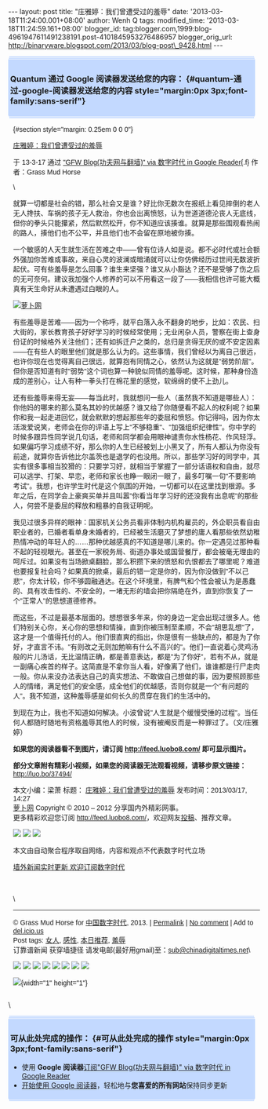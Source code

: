 --- layout: post title: "庄雅婷：我们曾遭受过的羞辱" date:
'2013-03-18T11:24:00.001+08:00' author: Wenh Q tags: modified\_time:
'2013-03-18T11:24:59.161+08:00' blogger\_id:
tag:blogger.com,1999:blog-4961947611491238191.post-4101845953276486957
blogger\_orig\_url:
http://binaryware.blogspot.com/2013/03/blog-post\_9428.html ---
<div
style="margin: 0px 2px; padding-top: 1px;    background-color: #c3d9ff; font-size: 1px !important;    line-height: 0px !important;">

 

</div>

<div
style="margin: 0px 1px; padding-top: 1px;    background-color: #c3d9ff; font-size: 1px !important;    line-height: 0px !important;">

 

</div>

<div style="padding: 4px; background-color: #c3d9ff;">

### Quantum 通过 Google 阅读器发送给您的内容： {#quantum-通过-google-阅读器发送给您的内容 style="margin:0px 3px;font-family:sans-serif"}

</div>

<div
style="margin: 0px 1px; padding-top: 1px;    background-color: #c3d9ff; font-size: 1px !important;    line-height: 0px !important;">

 

</div>

<div
style="margin: 0px 2px; padding-top: 1px;    background-color: #c3d9ff; font-size: 1px !important;    line-height: 0px !important;">

 

</div>

<div
style="font-family:sans-serif;overflow:auto;width:100%;margin: 0px 10px">

 {#section style="margin: 0.25em 0 0 0"}

<div>

[庄雅婷：我们曾遭受过的羞辱](http://feedproxy.google.com/~r/chinagfwblog/~3/EBkrxzpZW4A/)

</div>

<div style="margin-bottom: 0.5em">

于 13-3-17 通过 ["GFW Blog(功夫网与翻墙)" via 数字时代 in Google
Reader](http://feeds2.feedburner.com/chinagfwblog){.f} 作者：Grass Mud
Horse

</div>

\

就算一切都是社会的错，那么社会又是谁？好比你无数次在报纸上看见摔倒的老人无人搀扶、车祸的孩子无人救治，你也会出离愤怒，认为世道道德沦丧人无底线，但你的拳头只能攥紧，然后默然松开，你不知道应该揍谁。就算是那些围观看热闹的路人，揍他们也不公平，并且他们也不会留在原地被你揍。

一个敏感的人天生就生活在苦难之中——曾有位诗人如是说。都不必时代或社会额外强加你苦难或事故，来自心灵的波澜或暗涌就可以让你仿佛经历过世间无数波折起伏。可有些羞辱是怎么回事？谁生来坚强？谁又从小豁达？还不是受够了伤之后的无可奈何。建议我加强个人修养的可以不用看这一段了——我相信也许可能大概真有天生命好从未遭遇过白眼的人。

[![萝卜网](http://dulei.si/files/2013/03/17/136966e8a2c04fb0a2ae1da8f8d9e944.jpg "萝卜网")](http://dulei.si/files/2013/03/17/136966e8a2c04fb0a2ae1da8f8d9e944.jpg "萝卜网")

有些羞辱是苦难——因为一个称呼，就平白落入永不翻身的地步，比如：农民、扫大街的，家长教育孩子好好学习的时候经常使用；无业闲杂人员，警察在街上查身份证的时候格外关注他们；还有如拆迁户之类的，总归是贪得无厌的或不安定因素——在有些人的眼里他们就是那么认为的。这些事情，我们曾经以为离自己很远，也许你现在也觉得离自己很远，就算抱有同情之心，依然认为这就是"弱势阶层"。但你是否知道有时"弱势"这个词也算一种貌似同情的羞辱呢。这时候，那种身份造成的差别心，让人有种一拳头打在棉花里的感觉，软绵绵的使不上劲儿。

还有些羞辱来得无妄——每当此时，我就想问一些人（虽然我不知道是哪些人）：你他妈的哪来的那么莫名其妙的优越感？谁又给了你随便看不起人的权利呢？如果你和我一起走进回忆，就会默默的想起那些年的委屈和愤怒。你记得吗，因为你太活泼爱说笑，老师会在你的评语上写上"不够稳重"、"加强组织纪律性"。你中学的时候多跟异性同学说几句话，老师和同学都会用眼神谴责你水性杨花、作风轻浮。如果偏巧学习成绩不好，那么你的人生已经被划上小黑叉了，所有人都认为你没有前途，就算你告诉他比尔盖茨也是退学的也没用。所以，那些学习好的同学中，其实有很多事相当狡猾的：只要学习好，就相当于掌握了一部分话语权和自由，就尽可以逃学、打架、早恋，老师和家长也睁一眼闭一眼了，最多叮嘱一句"不要影响考试"。我想，也许学生时代是这个氛围的开始，一切都可以在这里找到根源。多年之后，在同学会上豪爽买单并且叫嚣"你看当年学习好的还没我有出息呢"的那些人，何尝不是委屈的释放和粗暴的自我证明呢。

我见过很多异样的眼神：国家机关公务员看非体制内机构雇员的，外企职员看自由职业者的，已婚者看单身未婚者的，已经被生活磨灭了梦想的庸人看那些依然幼稚热情冲动的年轻人的……那种优越感真的不知道是哪儿来的。你一定遇见过那种看不起的轻视眼光。甚至在一家税务局、街道办事处或国营餐厅，都会被毫无理由的呵斥过。如果没有当场掀桌翻脸，那么积攒下来的愤怒和仇恨都去了哪里呢？难道也要报复社会吗？如果真的掀桌，最后的错一定是你的，因为你没做到"不以己悲"，你太计较，你不够圆融通达。在这个环境里，有脾气和个性会被认为是愚蠢的、具有攻击性的、不安全的，一堵无形的墙会把你隔绝在外，直到你恢复了一个"正常人"的思想道德修养。

而这些，不过是最基本层面的。想想很多年来，你的身边一定会出现过很多人。他们特别关心你，关心你的思想和情操，直到你被压制至柔顺，不会"胡思乱想"了，这才是一个值得托付的人。他们很直爽的指出，你是很有一些缺点的，都是为了你好，才直言不讳。"有则改之无则加勉嘛有什么不高兴的"。他们一直说着心灵鸡汤般的片儿汤话，无比温情正确，都是善意表达，都是"为了你好"，若有不从，就是一副痛心疾首的样子。这简直是不拿你当人看，好像离了他们，谁谁都是行尸走肉一般。你从来没办法表达自己的真实想法、不敢做自己想做的事，因为要照顾那些人的情绪，满足他们的安全感，成全他们的优越感，否则你就是一个"有问题的人"。我不知道，这种羞辱感是如何长久的贯穿在我们的生活中的。

到现在为止，我也不知道如何解决。小波曾说"人生就是个缓慢受捶的过程"。当任何人都随时随地有资格羞辱其他人的时候，没有被阉反而是一种罪过了。（文/庄雅婷）

**如果您的阅读器看不到图片，请订阅 <http://feed.luobo8.com/>
即可显示图片。**

**部分文章附有精彩小视频，如果您的阅读器无法观看视频，请移步原文链接：**
<http://luo.bo/37494/>

本文小编：梁萧 标题：
[庄雅婷：我们曾遭受过的羞辱](http://luo.bo/37494/ "庄雅婷：我们曾遭受过的羞辱")
发布时间：2013/03/17, 14:27\
[萝卜网](http://luo.bo/ "萝卜网 - 人人都是艺术家") Copyright © 2010 –
2012 分享国内外精彩网事。\
更多精彩欢迎您订阅
<http://feed.luobo8.com/>，欢迎网友[投稿](http://luo.bo/delivery/)、推荐文章。

<div>

[![](http://feeds.feedburner.com/~ff/tamd?d=yIl2AUoC8zA)](http://feeds.feedburner.com/~ff/tamd?a=0xWGQSd6OyE:7bckIWPCiu4:yIl2AUoC8zA)
[![](http://feeds.feedburner.com/~ff/tamd?d=qj6IDK7rITs)](http://feeds.feedburner.com/~ff/tamd?a=0xWGQSd6OyE:7bckIWPCiu4:qj6IDK7rITs)
[![](http://feeds.feedburner.com/~ff/tamd?i=0xWGQSd6OyE:7bckIWPCiu4:-BTjWOF_DHI)](http://feeds.feedburner.com/~ff/tamd?a=0xWGQSd6OyE:7bckIWPCiu4:-BTjWOF_DHI)

</div>

本文由自动聚合程序取自网络，内容和观点不代表数字时代立场

[墙外新闻实时更新 欢迎订阅数字时代](http://eepurl.com/msuvD)\
\
\
\
\

------------------------------------------------------------------------

© Grass Mud Horse for
[中国数字时代](https://kexueshangwang.info/chinese), 2013. |
[Permalink](https://kexueshangwang.info/chinese/2013/03/%e5%ba%84%e9%9b%85%e5%a9%b7%ef%bc%9a%e6%88%91%e4%bb%ac%e6%9b%be%e9%81%ad%e5%8f%97%e8%bf%87%e7%9a%84%e7%be%9e%e8%be%b1/)
| [No
comment](https://kexueshangwang.info/chinese/2013/03/%e5%ba%84%e9%9b%85%e5%a9%b7%ef%bc%9a%e6%88%91%e4%bb%ac%e6%9b%be%e9%81%ad%e5%8f%97%e8%bf%87%e7%9a%84%e7%be%9e%e8%be%b1/#comments)
| Add to
[del.icio.us](http://del.icio.us/post?url=https://kexueshangwang.info/chinese/2013/03/%e5%ba%84%e9%9b%85%e5%a9%b7%ef%bc%9a%e6%88%91%e4%bb%ac%e6%9b%be%e9%81%ad%e5%8f%97%e8%bf%87%e7%9a%84%e7%be%9e%e8%be%b1/&title=%E5%BA%84%E9%9B%85%E5%A9%B7%EF%BC%9A%E6%88%91%E4%BB%AC%E6%9B%BE%E9%81%AD%E5%8F%97%E8%BF%87%E7%9A%84%E7%BE%9E%E8%BE%B1)\
Post tags:
[女人](https://kexueshangwang.info/chinese/tag/%e5%a5%b3%e4%ba%ba/?category=10466),
[感性](https://kexueshangwang.info/chinese/tag/%e6%84%9f%e6%80%a7/?category=10466),
[本日推荐](https://kexueshangwang.info/chinese/tag/%e6%9c%ac%e6%97%a5%e6%8e%a8%e8%8d%90/?category=10466),
[羞辱](https://kexueshangwang.info/chinese/tag/%e7%be%9e%e8%be%b1/?category=10466)\
订靠谱新闻 获穿墙捷径
请发电邮(最好用gmail)至：sub@chinadigitaltimes.net\

<div>

[![](http://feeds.feedburner.com/~ff/chinagfwblog?d=yIl2AUoC8zA)](http://feeds.feedburner.com/~ff/chinagfwblog?a=EBkrxzpZW4A:vBQqjrn6RZw:yIl2AUoC8zA)
[![](http://feeds.feedburner.com/~ff/chinagfwblog?i=EBkrxzpZW4A:vBQqjrn6RZw:-BTjWOF_DHI)](http://feeds.feedburner.com/~ff/chinagfwblog?a=EBkrxzpZW4A:vBQqjrn6RZw:-BTjWOF_DHI)
[![](http://feeds.feedburner.com/~ff/chinagfwblog?i=EBkrxzpZW4A:vBQqjrn6RZw:F7zBnMyn0Lo)](http://feeds.feedburner.com/~ff/chinagfwblog?a=EBkrxzpZW4A:vBQqjrn6RZw:F7zBnMyn0Lo)
[![](http://feeds.feedburner.com/~ff/chinagfwblog?i=EBkrxzpZW4A:vBQqjrn6RZw:V_sGLiPBpWU)](http://feeds.feedburner.com/~ff/chinagfwblog?a=EBkrxzpZW4A:vBQqjrn6RZw:V_sGLiPBpWU)
[![](http://feeds.feedburner.com/~ff/chinagfwblog?d=qj6IDK7rITs)](http://feeds.feedburner.com/~ff/chinagfwblog?a=EBkrxzpZW4A:vBQqjrn6RZw:qj6IDK7rITs)
[![](http://feeds.feedburner.com/~ff/chinagfwblog?d=l6gmwiTKsz0)](http://feeds.feedburner.com/~ff/chinagfwblog?a=EBkrxzpZW4A:vBQqjrn6RZw:l6gmwiTKsz0)
[![](http://feeds.feedburner.com/~ff/chinagfwblog?i=EBkrxzpZW4A:vBQqjrn6RZw:gIN9vFwOqvQ)](http://feeds.feedburner.com/~ff/chinagfwblog?a=EBkrxzpZW4A:vBQqjrn6RZw:gIN9vFwOqvQ)
[![](http://feeds.feedburner.com/~ff/chinagfwblog?d=TzevzKxY174)](http://feeds.feedburner.com/~ff/chinagfwblog?a=EBkrxzpZW4A:vBQqjrn6RZw:TzevzKxY174)

</div>

![](http://feeds.feedburner.com/~r/chinagfwblog/~4/EBkrxzpZW4A){width="1"
height="1"}

</div>

\
<div
style="margin: 0px 2px; padding-top: 1px;    background-color: #c3d9ff; font-size: 1px !important;    line-height: 0px !important;">

 

</div>

<div
style="margin: 0px 1px; padding-top: 1px;    background-color: #c3d9ff; font-size: 1px !important;    line-height: 0px !important;">

 

</div>

<div style="padding: 4px; background-color: #c3d9ff;">

### 可从此处完成的操作： {#可从此处完成的操作 style="margin:0px 3px;font-family:sans-serif"}

-   使用 **Google 阅读器**[订阅"GFW Blog(功夫网与翻墙)" via 数字时代 in
    Google
    Reader](http://www.google.com/reader/view/feed%2Fhttp%3A%2F%2Ffeeds2.feedburner.com%2Fchinagfwblog?source=email)
-   [开始使用 Google
    阅读器](http://www.google.com/reader/?source=email)，轻松地与**您喜爱的所有网站**保持同步更新

</div>

<div
style="margin: 0px 1px; padding-top: 1px;    background-color: #c3d9ff; font-size: 1px !important;    line-height: 0px !important;">

 

</div>

<div
style="margin: 0px 2px; padding-top: 1px;    background-color: #c3d9ff; font-size: 1px !important;    line-height: 0px !important;">

 

</div>
